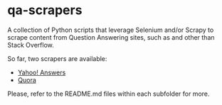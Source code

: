 # qa-scrapers

A collection of Python scripts that leverage Selenium and/or Scrapy to scrape content from Question Answering sites, such as and other than Stack Overflow.

So far, two scrapers are available:
* [Yahoo! Answers](yahoo-answers/README.md)
* [Quora](quora/README.md)

Please, refer to the README.md files within each subfolder for more.
